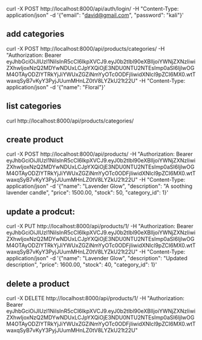 curl -X POST http://localhost:8000/api/auth/login/ -H "Content-Type: application/json" -d '{"email": "david@gmail.com", "password": "kali"}'


## add categories
curl -X POST http://localhost:8000/api/products/categories/ -H "Authorization: Bearer eyJhbGciOiJIUzI1NiIsInR5cCI6IkpXVCJ9.eyJ0b2tlbl90eXBlIjoiYWNjZXNzIiwiZXhwIjoxNzQ2MDYwNDUxLCJpYXQiOjE3NDU0NTU2NTEsImp0aSI6IjIwOGM4OTAyODZlYTRkYjJiYWUxZGZiNmYyOTc0ODFjIiwidXNlcl9pZCI6MX0.wtTwaxqSyB7vKyY3PyjJUumMHnLZ0tV8LYZkU21t22U" -H "Content-Type: application/json" -d '{"name": "Floral"}'

## list categories
curl http://localhost:8000/api/products/categories/

## create product
curl -X POST http://localhost:8000/api/products/ -H "Authorization: Bearer eyJhbGciOiJIUzI1NiIsInR5cCI6IkpXVCJ9.eyJ0b2tlbl90eXBlIjoiYWNjZXNzIiwiZXhwIjoxNzQ2MDYwNDUxLCJpYXQiOjE3NDU0NTU2NTEsImp0aSI6IjIwOGM4OTAyODZlYTRkYjJiYWUxZGZiNmYyOTc0ODFjIiwidXNlcl9pZCI6MX0.wtTwaxqSyB7vKyY3PyjJUumMHnLZ0tV8LYZkU21t22U" -H "Content-Type: application/json" -d '{"name": "Lavender Glow", "description": "A soothing lavender candle", "price": 1500.00, "stock": 50, "category_id": 1}'


## update a prodcut:
curl -X PUT http://localhost:8000/api/products/1/ -H "Authorization: Bearer eyJhbGciOiJIUzI1NiIsInR5cCI6IkpXVCJ9.eyJ0b2tlbl90eXBlIjoiYWNjZXNzIiwiZXhwIjoxNzQ2MDYwNDUxLCJpYXQiOjE3NDU0NTU2NTEsImp0aSI6IjIwOGM4OTAyODZlYTRkYjJiYWUxZGZiNmYyOTc0ODFjIiwidXNlcl9pZCI6MX0.wtTwaxqSyB7vKyY3PyjJUumMHnLZ0tV8LYZkU21t22U" -H "Content-Type: application/json" -d '{"name": "Lavender Glow", "description": "Updated description", "price": 1600.00, "stock": 40, "category_id": 1}'


## delete a product
curl -X DELETE http://localhost:8000/api/products/1/ -H "Authorization: Bearer eyJhbGciOiJIUzI1NiIsInR5cCI6IkpXVCJ9.eyJ0b2tlbl90eXBlIjoiYWNjZXNzIiwiZXhwIjoxNzQ2MDYwNDUxLCJpYXQiOjE3NDU0NTU2NTEsImp0aSI6IjIwOGM4OTAyODZlYTRkYjJiYWUxZGZiNmYyOTc0ODFjIiwidXNlcl9pZCI6MX0.wtTwaxqSyB7vKyY3PyjJUumMHnLZ0tV8LYZkU21t22U"